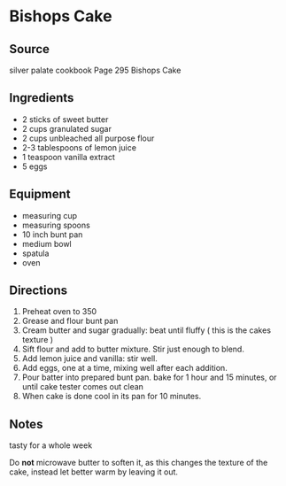 # Bishops Cake

## Source

silver palate cookbook
Page 295
Bishops Cake

## Ingredients

- 2 sticks of sweet butter
- 2 cups granulated sugar
- 2 cups unbleached all purpose flour
- 2-3 tablespoons of lemon juice
- 1 teaspoon vanilla extract
- 5 eggs

## Equipment

- measuring cup
- measuring spoons
- 10 inch bunt pan
- medium bowl
- spatula
- oven

## Directions

1. Preheat oven to 350
1. Grease and flour bunt pan
1. Cream butter and sugar gradually: beat until fluffy ( this is the cakes texture )
1. Sift flour and add to butter mixture. Stir just enough to blend.
1. Add lemon juice and vanilla: stir well.
1. Add eggs, one at a time, mixing well after each addition.
1. Pour batter into prepared bunt pan. bake for 1 hour and 15 minutes, or until cake tester comes out clean
1. When cake is done cool in its pan for 10 minutes.

## Notes

tasty for a whole week

Do __not__ microwave butter to soften it, as this changes the texture of the cake, instead let better warm by leaving it out.
